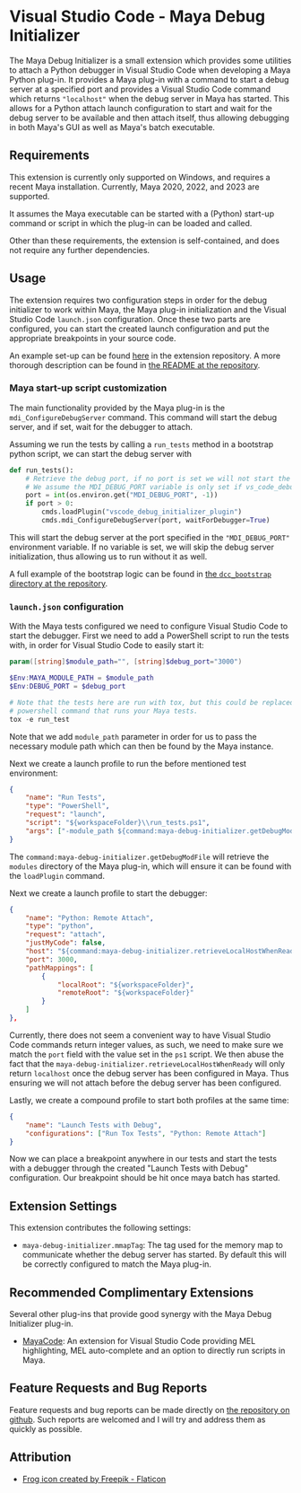 # Visual Studio Code - Maya Debug Initializer

The Maya Debug Initializer is a small extension which provides some utilities to attach a
Python debugger in Visual Studio Code when developing a Maya Python plug-in.
It provides a Maya plug-in with a command to start a debug server at a specified port
and provides a Visual Studio Code command which returns `"localhost"` when the debug
server in Maya has started. This allows for a Python attach launch configuration to start
and wait for the debug server to be available and then attach itself, thus allowing
debugging in both Maya's GUI as well as Maya's batch executable.

## Requirements

This extension is currently only supported on Windows, and requires a recent Maya
installation. Currently, Maya 2020, 2022, and 2023 are supported.

It assumes the Maya executable can be started with a (Python) start-up command or
script in which the plug-in can be loaded and called.

Other than these requirements, the extension is self-contained, and does not require
any further dependencies.

## Usage

The extension requires two configuration steps in order for the debug initializer to
work within Maya, the Maya plug-in initialization and the Visual Studio Code
`launch.json` configuration. Once these two parts are configured, you can start the
created launch configuration and put the appropriate breakpoints in your source code.

An example set-up can be found [here](/example/) in the extension repository.
A more thorough description can be found in [the README at the repository](/).

### Maya start-up script customization

The main functionality provided by the Maya plug-in is the `mdi_ConfigureDebugServer`
command. This command will start the debug server, and if set, wait for the debugger to
attach.

Assuming we run the tests by calling a `run_tests` method in a bootstrap python script,
we can start the debug server with

```python
def run_tests():
    # Retrieve the debug port, if no port is set we will not start the debug server.
    # We assume the MDI_DEBUG_PORT variable is only set if vs_code_debug_initializer_plugin
    port = int(os.environ.get("MDI_DEBUG_PORT", -1))
    if port > 0:
        cmds.loadPlugin("vscode_debug_initializer_plugin")
        cmds.mdi_ConfigureDebugServer(port, waitForDebugger=True)
```

This will start the debug server at the port specified in the `"MDI_DEBUG_PORT"`
environment variable. If no variable is set, we will skip the debug server
initialization, thus allowing us to run without it as well.

A full example of the bootstrap logic can be found in [the `dcc_bootstrap` directory at the repository](/example/dcc_bootstrap).

### `launch.json` configuration

With the Maya tests configured we need to configure Visual Studio Code to start the
debugger. First we need to add a PowerShell script to run the tests with, in order for
Visual Studio Code to easily start it:

```powershell
param([string]$module_path="", [string]$debug_port="3000")

$Env:MAYA_MODULE_PATH = $module_path
$Env:DEBUG_PORT = $debug_port

# Note that the tests here are run with tox, but this could be replaced with
# powershell command that runs your Maya tests.
tox -e run_test
```

Note that we add `module_path` parameter in order for us to pass the necessary module
path which can then be found by the Maya instance.

Next we create a launch profile to run the before mentioned test environment:

```json
{
    "name": "Run Tests",
    "type": "PowerShell",
    "request": "launch",
    "script": "${workspaceFolder}\\run_tests.ps1",
    "args": ["-module_path ${command:maya-debug-initializer.getDebugModFile}"]
}
```

The `command:maya-debug-initializer.getDebugModFile` will retrieve the `modules` directory
of the Maya plug-in, which will ensure it can be found with the `loadPlugin` command.

Next we create a launch profile to start the debugger:

```json
{
    "name": "Python: Remote Attach",
    "type": "python",
    "request": "attach",
    "justMyCode": false,
    "host": "${command:maya-debug-initializer.retrieveLocalHostWhenReady}",
    "port": 3000,
    "pathMappings": [
        {
            "localRoot": "${workspaceFolder}",
            "remoteRoot": "${workspaceFolder}"
        }
    ]
},
```

Currently, there does not seem a convenient way to have Visual Studio Code commands
return integer values, as such, we need to make sure we match the `port` field with
the value set in the `ps1` script. We then abuse the fact that the
`maya-debug-initializer.retrieveLocalHostWhenReady` will only return `localhost` once
the debug server has been configured in Maya. Thus ensuring we will not attach before
the debug server has been configured.

Lastly, we create a compound profile to start both profiles at the same time:

```json
{
    "name": "Launch Tests with Debug",
    "configurations": ["Run Tox Tests", "Python: Remote Attach"]
}
```

Now we can place a breakpoint anywhere in our tests and start the tests with a debugger
through the created "Launch Tests with Debug" configuration. Our breakpoint should be
hit once maya batch has started.

## Extension Settings

This extension contributes the following settings:

* `maya-debug-initializer.mmapTag`: The tag used for the memory map to communicate whether
  the debug server has started. By default this will be correctly configured to match
  the Maya plug-in.

## Recommended Complimentary Extensions

Several other plug-ins that provide good synergy with the Maya Debug Initializer plug-in.

* [MayaCode][maya_code]: An extension for Visual Studio Code providing MEL
   highlighting, MEL auto-complete and an option to directly run scripts in Maya.

[maya_code]: https://marketplace.visualstudio.com/items?itemName=saviof.mayacode

## Feature Requests and Bug Reports

Feature requests and bug reports can be made directly on [the repository on github](/).
Such reports are welcomed and I will try and address them as quickly as possible.

## Attribution

* <a href="https://www.flaticon.com/free-icons/frog" title="frog icons">Frog icon created by Freepik - Flaticon</a>